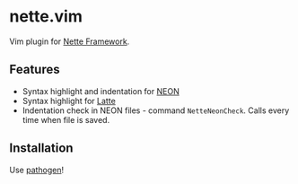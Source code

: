nette.vim
=========

Vim plugin for [Nette Framework](https://github.com/nette/nette).

Features
--------

* Syntax highlight and indentation for [NEON](https://github.com/nette/neon)
* Syntax highlight for [Latte](https://github.com/nette/latte)
* Indentation check in NEON files - command `NetteNeonCheck`. Calls every time when file is saved.

Installation
------------

Use [pathogen](https://github.com/tpope/vim-pathogen)!
